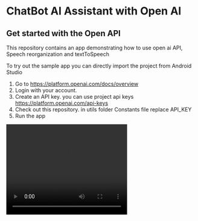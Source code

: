 # ChatBot AI Assistant with Open AI

## Get started with the Open API

This repository contains an app demonstrating how to use open ai API, Speech reorganization and textToSpeech

To try out the sample app you can directly import the project from Android Studio

1. Go to https://platform.openai.com/docs/overview
2. Login with your account.
3. Create an API key.  you can use project api keys https://platform.openai.com/api-keys
4. Check out this repository. in utils folder Constants file replace API_KEY
5. Run the app

<video width="320" height="240" controls>
  <source src="Screen_recording_chatbotAI.mp4" type="video/mp4">
</video>
